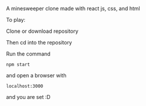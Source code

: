 A minesweeper clone made with react js, css, and html


To play:

Clone or download repository

Then cd into the repository

Run the command

```
npm start
```

and open a browser with

```
localhost:3000
```

and you are set :D

